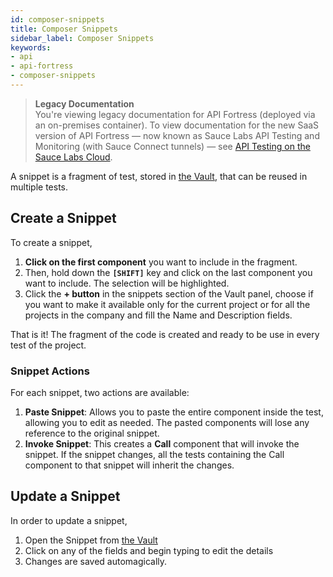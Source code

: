 ```yaml
---
id: composer-snippets
title: Composer Snippets
sidebar_label: Composer Snippets
keywords:
- api
- api-fortress
- composer-snippets
---
```


<head>
  <meta name="robots" content="noindex" />
</head>

> **Legacy Documentation**<br/>You're viewing legacy documentation for API Fortress (deployed via an on-premises container). To view documentation for the new SaaS version of API Fortress &#8212; now known as Sauce Labs API Testing and Monitoring (with Sauce Connect tunnels) &#8212; see [API Testing on the Sauce Labs Cloud](/api-testing/).

A snippet is a fragment of test, stored in [the Vault](/api-testing/on-prem/quick-start/the-vault), that can be reused in multiple tests.

## Create a Snippet

To create a snippet,

1. **Click on the first component** you want to include in the fragment.
2. Then, hold down the **`[SHIFT]`** key and click on the last component you want to include. The selection will be highlighted.
3. Click the **+ button** in the snippets section of the Vault panel, choose if you want to make it available only for the current project or for all the projects in the company and fill the Name and Description fields.

That is it! The fragment of the code is created and ready to be use in every test of the project.

### Snippet Actions

For each snippet, two actions are available:

1. **Paste Snippet**: Allows you to paste the entire component inside the test, allowing you to edit as needed. The pasted components will lose any reference to the original snippet.
2. **Invoke Snippet**: This creates a **Call** component that will invoke the snippet. If the snippet changes, all the tests containing the Call component to that snippet will inherit the changes.

## Update a Snippet

In order to update a snippet,

1. Open the Snippet from [the Vault](/api-testing/on-prem/quick-start/the-vault)
2. Click on any of the fields and begin typing to edit the details
3. Changes are saved automagically.
